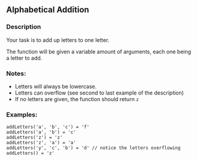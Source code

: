 ## Alphabetical Addition

### Description

Your task is to add up letters to one letter.

The function will be given a variable amount of arguments, each one being a letter to add.

### Notes:
* Letters will always be lowercase.
* Letters can overflow (see second to last example of the description)
* If no letters are given, the function should return `z`

### Examples:
```
addLetters('a', 'b', 'c') = 'f'
addLetters('a', 'b') = 'c'
addLetters('z') = 'z'
addLetters('z', 'a') = 'a'
addLetters('y', 'c', 'b') = 'd' // notice the letters overflowing
addLetters() = 'z'
```